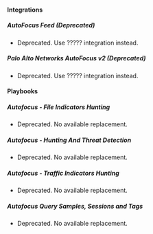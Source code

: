 
#### Integrations

##### AutoFocus Feed (Deprecated)

- Deprecated. Use ????? integration instead.

##### Palo Alto Networks AutoFocus v2 (Deprecated)

- Deprecated. Use ????? integration instead.

#### Playbooks

##### Autofocus - File Indicators Hunting

- Deprecated. No available replacement.

##### Autofocus - Hunting And Threat Detection

- Deprecated. No available replacement.

##### Autofocus - Traffic Indicators Hunting

- Deprecated. No available replacement.

##### Autofocus Query Samples, Sessions and Tags

- Deprecated. No available replacement.

